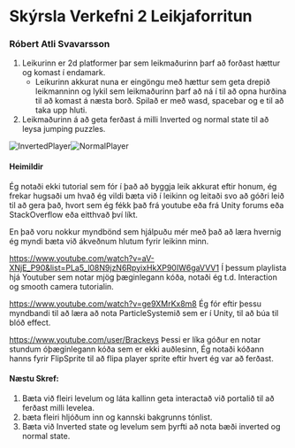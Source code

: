 # Skýrsla Verkefni 2 Leikjaforritun
### Róbert Atli Svavarsson

1. Leikurinn er 2d platformer þar sem leikmaðurinn þarf að forðast hættur og komast í endamark.
   * Leikurinn akkurat nuna er eingöngu með hættur sem geta drepið leikmanninn og lykil sem leikmaðurinn þarf að ná í til að opna hurðina til að komast á næsta borð. Spilað er með wasd, spacebar og e til að taka upp hluti.
2. Leikmaðurinn á að geta ferðast á milli Inverted og normal state til að leysa jumping puzzles.

![InvertedPlayer](/FOR-Leikjagerd-2018H/Verkefni-2-Leikjaforritun/playerInverted.png)![NormalPlayer](/FOR-Leikjagerd-2018H/Verkefni-2-Leikjaforritun/Playerv2.png)
   
#### Heimildir
Ég notaði ekki tutorial sem fór í það að byggja leik akkurat eftir honum,  ég frekar hugsaði um hvað ég vildi bæta við í leikinn og leitaði svo að góðri leið til að gera það, hvort sem ég fékk það frá youtube eða frá Unity forums eða StackOverflow eða eitthvað því líkt.

En það voru nokkur myndbönd sem hjálpuðu mér með það að læra hvernig ég myndi bæta við ákveðnum hlutum fyrir leikinn minn.

https://www.youtube.com/watch?v=aV-XNjE_P90&list=PLa5_l08N9jzN6RpyixHkXP90IW6gaVVV1 
Í þessum playlista hjá Youtuber sem notar mjög þæginlegann kóða, notaði ég t.d. Interaction og smooth camera tutorialin.

https://www.youtube.com/watch?v=ge9XMrKx8m8
Ég fór eftir þessu myndbandi til að læra að nota ParticleSystemið sem er í Unity, til að búa til blóð effect.

https://www.youtube.com/user/Brackeys
Þessi er líka góður en notar stundum óþæginlegann kóða sem er ekki auðlesinn, Ég notaði kóðann hanns fyrir FlipSprite til að flipa player sprite eftir hvert ég var að ferðast.

#### Næstu Skref:
1. Bæta við fleiri levelum og láta kallinn geta interactað við portalið til að ferðast milli levelea.
2. bæta fleiri hljóðum inn og kannski bakgrunns tónlist.
3. Bæta við Inverted state og levelum sem þyrfti að nota bæði inverted og normal state.
